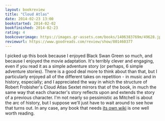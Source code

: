 ```yaml
---
layout: bookreview
title: "Cloud Atlas"
date: 2014-02-23 13:00
bookstarted: 2014-02-02
bookfinished: 2014-02-23
rating: 4
bookcoverimage: https://images.gr-assets.com/books/1406383769m/49628.jpg
reviewurl: https://www.goodreads.com/review/show/801460377
---
```


I picked up this book because I enjoyed Black Swan Green so much, and because I enjoyed the movie adaptation. It's terribly clever and engaging, even if you read it as a simple adventure story (or perhaps, 6 simple adventure stories). There is a good deal more to think about than that, but I particularly enjoyed all of the different takes on repetition - in music and in history, especially; and I appreciated the way in which the structure of Robert Frobisher's Cloud Atlas Sextet mirrors that of the book, in much the same way that each character's story reflects upon and extends the story of a previous character. I'm not nearly so pessimistic as Mitchell is about the arc of history, but I suppose we'll just have to wait around to see how that turns out. In any case, any book that needs [its own wiki](http://cloudatlas.wikia.com/wiki/Cloud_Atlas_Wiki) is one well worth reading.